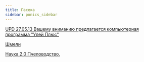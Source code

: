 ```yaml
---
title: Пасека
sidebar: ponics_sidebar
---
```


[UPD 27.05.13 Вашему вниманию предлагается компьютерная программа "Улей Плюс"](b19_paseka/t0448_upd_270513_vashemu_vnimaniyu_predlagaetsya_kompyuternaya_programma_ulei_plyus.html)

[Шмели](b19_paseka/t0644_shmeli.html)

[Наука 2.0 Пчеловодство.](b19_paseka/t1217_nauka_20_pchelovodstvo.html)

